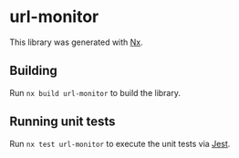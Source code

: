 # url-monitor

This library was generated with [Nx](https://nx.dev).

## Building

Run `nx build url-monitor` to build the library.

## Running unit tests

Run `nx test url-monitor` to execute the unit tests via [Jest](https://jestjs.io).

